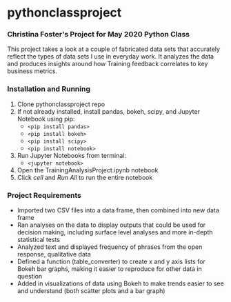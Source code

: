 # pythonclassproject
### Christina Foster's Project for May 2020 Python Class
This project takes a look at a couple of fabricated data sets that accurately reflect the types of data sets I use in everyday work. It analyzes the data and produces insights around how Training feedback correlates to key business metrics.

### Installation and Running
1. Clone pythonclassproject repo
2. If not already installed, install pandas, bokeh, scipy, and Jupyter Notebook using pip:
    - `<pip install pandas>`
    - `<pip install bokeh>`
    - `<pip install scipy>`
    - `<pip install notebook>`
3. Run Jupyter Notebooks from terminal:
    - `<jupyter notebook>`
4. Open the TrainingAnalysisProject.ipynb notebook
5. Click *cell* and *Run All* to run the entire notebook

### Project Requirements
- Imported two CSV files into a data frame, then combined into new data frame
- Ran analyses on the data to display outputs that could be used for decision making, including surface level analyses and more in-depth statistical tests
- Analyzed text and displayed frequency of phrases from the open response, qualitative data
- Defined a function (table_converter) to create x and y axis lists for Bokeh bar graphs, making it easier to reproduce for other data in question
- Added in visualizations of data using Bokeh to make trends easier to see and understand (both scatter plots and a bar graph)